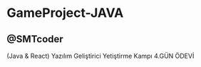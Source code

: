 # GameProject-JAVA

<h2> @SMTcoder </h2>

(Java &amp; React) Yazılım Geliştirici Yetiştirme Kampı 4.GÜN ÖDEVİ

